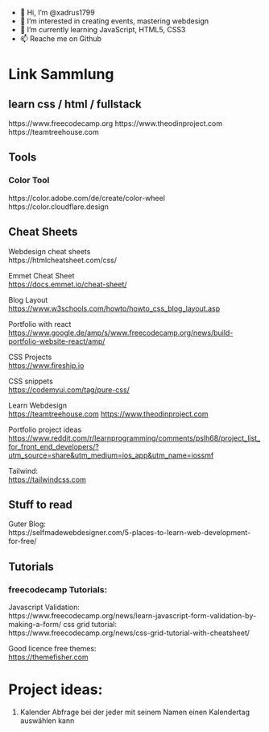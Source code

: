 - 👋 Hi, I’m @xadrus1799
- 👀 I’m interested in creating events, mastering webdesign 
- 🌱 I’m currently learning JavaScript, HTML5, CSS3
- 📫 Reache me on Github


<h1> Link Sammlung </h1>

<h2> learn css / html / fullstack </h2>
https://www.freecodecamp.org
https://www.theodinproject.com
https://teamtreehouse.com

<h2> Tools </h2>
<h3> Color Tool </h3>
https://color.adobe.com/de/create/color-wheel
https://color.cloudflare.design


<h2>Cheat Sheets</h2>
Webdesign cheat sheets <br>
https://htmlcheatsheet.com/css/

Emmet Cheat Sheet <br>
https://docs.emmet.io/cheat-sheet/


Blog Layout <br>
https://www.w3schools.com/howto/howto_css_blog_layout.asp


Portfolio with react <br>
https://www.google.de/amp/s/www.freecodecamp.org/news/build-portfolio-website-react/amp/


CSS Projects <br>
https://www.fireship.io 

CSS snippets <br>
https://codemyui.com/tag/pure-css/

Learn Webdesign <br>
https://teamtreehouse.com
https://www.theodinproject.com

Portfolio project ideas <br>
https://www.reddit.com/r/learnprogramming/comments/pslh68/project_list_for_front_end_developers/?utm_source=share&utm_medium=ios_app&utm_name=iossmf

Tailwind: <br>
https://tailwindcss.com

<h2>Stuff to read </h2>
Guter Blog: <br>
https://selfmadewebdesigner.com/5-places-to-learn-web-development-for-free/

<h2>Tutorials</h2>
<h3>freecodecamp Tutorials:</h3>
Javascript Validation:<br>
https://www.freecodecamp.org/news/learn-javascript-form-validation-by-making-a-form/
css grid tutorial:<br>
https://www.freecodecamp.org/news/css-grid-tutorial-with-cheatsheet/

Good licence free themes: <br>
https://themefisher.com

<h1> Project ideas:</h1>

1. Kalender Abfrage bei der jeder mit seinem Namen einen Kalendertag auswählen kann 



<!---
xadrus1799/xadrus1799 is a ✨ special ✨ repository because its `README.md` (this file) appears on your GitHub profile.
You can click the Preview link to take a look at your changes.
--->

